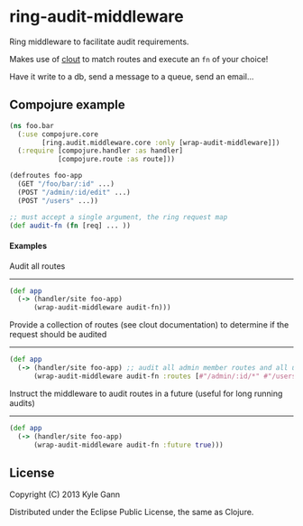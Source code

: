 # ring-audit-middleware

Ring middleware to facilitate audit requirements.

Makes use of [clout](https://github.com/weavejester/clout) to match routes and execute an ```fn``` of your choice!

Have it write to a db, send a message to a queue, send an email...

## Compojure example

```clojure
(ns foo.bar
  (:use compojure.core
        [ring.audit.middleware.core :only [wrap-audit-middleware]])
  (:require [compojure.handler :as handler]
            [compojure.route :as route]))

(defroutes foo-app
  (GET "/foo/bar/:id" ...)
  (POST "/admin/:id/edit" ...)
  (POST "/users" ...))

;; must accept a single argument, the ring request map
(def audit-fn (fn [req] ... ))
```
#### Examples

Audit all routes
- - -
```clojure
(def app
  (-> (handler/site foo-app)
      (wrap-audit-middleware audit-fn)))
```

Provide a collection of routes (see clout documentation) to determine if the request should be audited
- - -
```clojure
(def app
  (-> (handler/site foo-app) ;; audit all admin member routes and all user routes
      (wrap-audit-middleware audit-fn :routes [#"/admin/:id/*" #"/users/*"])))
```

Instruct the middleware to audit routes in a future (useful for long running audits)
- - -
```clojure
(def app
  (-> (handler/site foo-app)
      (wrap-audit-middleware audit-fn :future true)))
```

## License

Copyright (C) 2013 Kyle Gann

Distributed under the Eclipse Public License, the same as Clojure.
